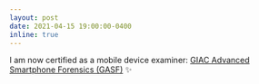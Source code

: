 ```yaml
---
layout: post
date: 2021-04-15 19:00:00-0400
inline: true
---
```


I am now certified as a mobile device examiner: [GIAC Advanced Smartphone Forensics (GASF)](https://www.credly.com/users/panagiotis-andriotis/badges) :sparkles:
